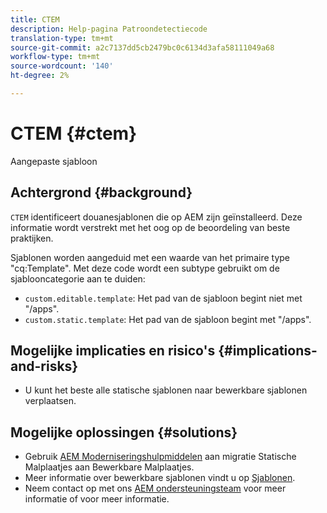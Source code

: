 ```yaml
---
title: CTEM
description: Help-pagina Patroondetectiecode
translation-type: tm+mt
source-git-commit: a2c7137dd5cb2479bc0c6134d3afa58111049a68
workflow-type: tm+mt
source-wordcount: '140'
ht-degree: 2%

---
```



# CTEM {#ctem}

Aangepaste sjabloon

## Achtergrond {#background}

`CTEM` identificeert douanesjablonen die op AEM zijn geïnstalleerd. Deze informatie wordt verstrekt met het oog op de beoordeling van beste praktijken.

Sjablonen worden aangeduid met een waarde van het primaire type &quot;cq:Template&quot;. Met deze code wordt een subtype gebruikt om de sjablooncategorie aan te duiden:

* `custom.editable.template`: Het pad van de sjabloon begint niet met &quot;/apps&quot;.
* `custom.static.template`: Het pad van de sjabloon begint met &quot;/apps&quot;.

## Mogelijke implicaties en risico&#39;s {#implications-and-risks}

* U kunt het beste alle statische sjablonen naar bewerkbare sjablonen verplaatsen.

## Mogelijke oplossingen {#solutions}

* Gebruik [AEM Moderniseringshulpmiddelen](https://opensource.adobe.com/aem-modernize-tools/) aan migratie Statische Malplaatjes aan Bewerkbare Malplaatjes.
* Meer informatie over bewerkbare sjablonen vindt u op [Sjablonen](https://experienceleague.adobe.com/docs/experience-manager-65/developing/platform/templates/templates.html).
* Neem contact op met ons [AEM ondersteuningsteam](https://helpx.adobe.com/enterprise/using/support-for-experience-cloud.html) voor meer informatie of voor meer informatie.
